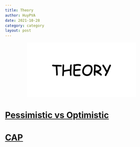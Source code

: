 ```yaml
---
title: Theory
author: HuyPVA
date: 2021-10-28
category: category
layout: post
---
```


<div align="center">
    <img src="../assets/images/theory/theory.png"/>
</div>

# [Pessimistic vs Optimistic](../theory/pessimistic-optimistic)

# [CAP](../theory/CAP)
